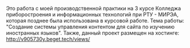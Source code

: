Это работа с моей производственной практики на 3 курсе Колледжа приборостроения и информационных технологий при РТУ - МИРЭА, которая позднее была использована в курсовой работе. Тема работы: "Создание системы управления контентом для сайта по изучению иностранных языков". Также, данный проект размещен на хостинге: http://v905730y.beget.tech/views/
